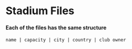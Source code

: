 # Stadium Files

#### Each of the files has the same structure

    name | capacity | city | country | club owner
